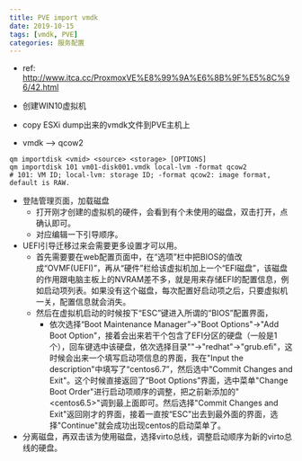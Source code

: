 ```yaml
---
title: PVE import vmdk
date: 2019-10-15
tags: [vmdk, PVE]
categories: 服务配置
---
```


- ref: http://www.itca.cc/ProxmoxVE%E8%99%9A%E6%8B%9F%E5%8C%96/42.html

- 创建WIN10虚拟机
- copy ESXi dump出来的vmdk文件到PVE主机上
- vmdk --> qcow2
```shell
qm importdisk <vmid> <source> <storage> [OPTIONS]
qm importdisk 101 vm01-disk001.vmdk local-lvm -format qcow2
# 101: VM ID; local-lvm: storage ID; -format qcow2: image format, default is RAW.
```

- 登陆管理页面，加载磁盘
    - 打开刚才创建的虚拟机的硬件，会看到有个未使用的磁盘，双击打开，点确认即可。
    - 对应编辑一下引导顺序。
- UEFI引导迁移过来会需要更多设置才可以用。
    - 首先需要要在web配置页面中，在“选项”栏中把BIOS的值改成“OVMF(UEFI)”，再从“硬件”栏给该虚拟机加上一个“EFI磁盘”，该磁盘的作用跟电脑主板上的NVRAM差不多，就是用来存储EFI的配置信息，例如启动项列表。如果没有这个磁盘，每次配置好启动项之后，只要虚拟机一关，配置信息就会消失。
    - 然后在虚拟机启动的时候按下“ESC”键进入所谓的“BIOS”配置界面，
        - 依次选择“Boot Maintenance Manager”->"Boot Options"->"Add Boot Option"，接着会出来若干个包含了EFI分区的硬盘（一般是1个），回车键选中该硬盘，依次选择目录"<EFI>"->"redhat"->"grub.efi"，这时候会出来一个填写启动项信息的界面，我在"Input the description"中填写了“centos6.7”，然后选中"Commit Changes and Exit"。这个时候直接返回了“Boot Options”界面，选中菜单"Change Boot Order"进行启动项顺序的调整，把之前新添加的"<centos6.5>"调到最上面即可。然后选择"Commit Changes and Exit"返回刚才的界面，接着一直按“ESC”出去到最外面的界面，选择"Continue"就会成功出现centos的启动菜单了。
- 分离磁盘，再双击该为使用磁盘，选择virto总线，调整启动顺序为新的virto总线的硬盘。



